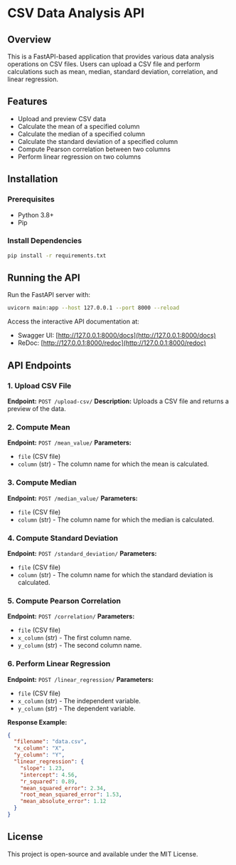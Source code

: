 # CSV Data Analysis API

## Overview
This is a FastAPI-based application that provides various data analysis operations on CSV files. Users can upload a CSV file and perform calculations such as mean, median, standard deviation, correlation, and linear regression.

## Features
- Upload and preview CSV data
- Calculate the mean of a specified column
- Calculate the median of a specified column
- Calculate the standard deviation of a specified column
- Compute Pearson correlation between two columns
- Perform linear regression on two columns

## Installation
### Prerequisites
- Python 3.8+
- Pip

### Install Dependencies
```sh
pip install -r requirements.txt
```

## Running the API
Run the FastAPI server with:
```sh
uvicorn main:app --host 127.0.0.1 --port 8000 --reload
```

Access the interactive API documentation at:
- Swagger UI: [http://127.0.0.1:8000/docs](http://127.0.0.1:8000/docs)
- ReDoc: [http://127.0.0.1:8000/redoc](http://127.0.0.1:8000/redoc)

## API Endpoints

### 1. Upload CSV File
**Endpoint:** `POST /upload-csv/`
**Description:** Uploads a CSV file and returns a preview of the data.

### 2. Compute Mean
**Endpoint:** `POST /mean_value/`
**Parameters:**
- `file` (CSV file)
- `column` (str) - The column name for which the mean is calculated.

### 3. Compute Median
**Endpoint:** `POST /median_value/`
**Parameters:**
- `file` (CSV file)
- `column` (str) - The column name for which the median is calculated.

### 4. Compute Standard Deviation
**Endpoint:** `POST /standard_deviation/`
**Parameters:**
- `file` (CSV file)
- `column` (str) - The column name for which the standard deviation is calculated.

### 5. Compute Pearson Correlation
**Endpoint:** `POST /correlation/`
**Parameters:**
- `file` (CSV file)
- `x_column` (str) - The first column name.
- `y_column` (str) - The second column name.

### 6. Perform Linear Regression
**Endpoint:** `POST /linear_regression/`
**Parameters:**
- `file` (CSV file)
- `x_column` (str) - The independent variable.
- `y_column` (str) - The dependent variable.

**Response Example:**
```json
{
  "filename": "data.csv",
  "x_column": "X",
  "y_column": "Y",
  "linear_regression": {
    "slope": 1.23,
    "intercept": 4.56,
    "r_squared": 0.89,
    "mean_squared_error": 2.34,
    "root_mean_squared_error": 1.53,
    "mean_absolute_error": 1.12
  }
}
```

## License
This project is open-source and available under the MIT License.

